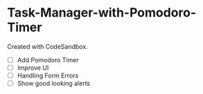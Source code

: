 # Task-Manager-with-Pomodoro-Timer
Created with CodeSandbox.

- [ ] Add Pomodoro Timer
- [ ] Improve UI
- [ ] Handling Form Errors
- [ ] Show good looking alerts
